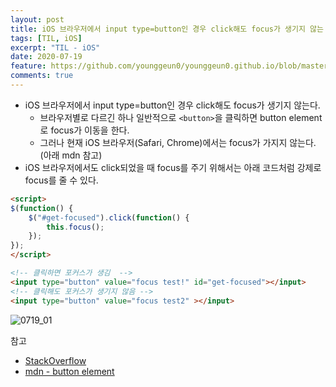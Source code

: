 ```yaml
---
layout: post
title: iOS 브라우저에서 input type=button인 경우 click해도 focus가 생기지 않는 문제
tags: [TIL, iOS]
excerpt: "TIL - iOS"
date: 2020-07-19
feature: https://github.com/younggeun0/younggeun0.github.io/blob/master/_posts/img/til/til.png?raw=true
comments: true
---
```

 
* iOS 브라우저에서 input type=button인 경우 click해도 focus가 생기지 않는다.
  * 브라우저별로 다르긴 하나 일반적으로 `<button>`을 클릭하면 button element로 focus가 이동을 한다.
  * 그러나 현재 iOS 브라우저(Safari, Chrome)에서는 focus가 가지지 않는다. (아래 mdn 참고)
* iOS 브라우저에서도 click되었을 때 focus를 주기 위해서는 아래 코드처럼 강제로 focus를 줄 수 있다.

```html
<script>
$(function() {
    $("#get-focused").click(function() {
        this.focus();
    });
});
</script>

<!-- 클릭하면 포커스가 생김  -->
<input type="button" value="focus test!" id="get-focused"></input>
<!-- 클릭해도 포커스가 생기지 않음 -->
<input type="button" value="focus test2" ></input>
```

![0719_01]()

참고
* [StackOverflow](https://stackoverflow.com/questions/42758815/safari-focus-event-doesnt-work-on-button-element)
* [mdn - button element](https://developer.mozilla.org/en-US/docs/Web/HTML/Element/button#Clicking_and_focus)
